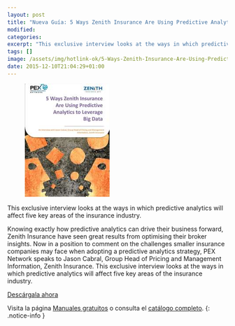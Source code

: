 ```yaml
---
layout: post
title: "Nueva Guía: 5 Ways Zenith Insurance Are Using Predictive Analytics to Leverage Big Data"
modified:
categories:
excerpt: "This exclusive interview looks at the ways in which predictive analytics will affect five key areas of the insurance industry."
tags: []
image: /assets/img/hotlink-ok/5-Ways-Zenith-Insurance-Are-Using-Predictive-Analytics-to-Leverage-BigData.jpg
date: 2015-12-10T21:04:29+01:00
---
```


<figure>
  <a href="http://elbauldelprogramador.tradepub.com/c/pubRD.mpl?sr=oc&_t=oc:&qf=w_iqpc83"><img src="/assets/img/5-Ways-Zenith-Insurance-Are-Using-Predictive-Analytics-to-Leverage-BigData2.jpg" title="{{ page.title }}" alt="{{ page.title }}" /></a>
</figure>

This exclusive interview looks at the ways in which predictive analytics will affect five key areas of the insurance industry.

<!--ad-->

Knowing exactly how predictive analytics can drive their business forward, Zenith Insurance have seen great results from optimising their broker insights. Now in a position to comment on the challenges smaller insurance companies may face when adopting a predictive analytics strategy, PEX Network speaks to Jason Cabral, Group Head of Pricing and Management Information, Zenith Insurance. This exclusive interview looks at the ways in which predictive analytics will affect five key areas of the insurance industry.

<div class="btn-success">
  <a href="http://elbauldelprogramador.tradepub.com/c/pubRD.mpl?sr=oc&_t=oc:&qf=w_iqpc83" target="_blank">Descárgala ahora</a>
</div>

Visita la página [Manuales gratuitos][1] o consulta el [catálogo completo][2].
{: .notice-info }

[1]: /manuales-gratuitos/
[2]: http://elbauldelprogramador.tradepub.com/category/information-technology/1207/ "Catálogo completo de Guías gratuítas "
